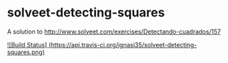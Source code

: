 solveet-detecting-squares
=========================

A solution to http://www.solveet.com/exercises/Detectando-cuadrados/157

[![Build Status] (https://api.travis-ci.org/ignasi35/solveet-detecting-squares.png)](https://api.travis-ci.org/ignasi35/solveet-detecting-squares)

